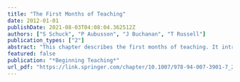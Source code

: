 ```yaml
---
title: "The First Months of Teaching"
date: 2012-01-01
publishDate: 2021-08-03T04:08:04.362512Z
authors: ["S Schuck", "P Aubusson", "J Buchanan", "T Russell"]
publication_types: ["2"]
abstract: "This chapter describes the first months of teaching. It introduces relevant literature about these early days and then discusses the first months from the perspective of three beginning teachers. It traces their experiences from the days when they first visit their new schools to …"
featured: false
publication: "*Beginning Teaching*"
url_pdf: "https://link.springer.com/chapter/10.1007/978-94-007-3901-7_2"
---
```


